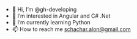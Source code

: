 - 👋 Hi, I’m @gh-developing
- 👀 I’m interested in Angular and C# .Net
- 🌱 I’m currently learning Python
- 📫 How to reach me schachar.alon@gmail.com

<!---
gh-developing/gh-developing is a ✨ special ✨ repository because its `README.md` (this file) appears on your GitHub profile.
You can click the Preview link to take a look at your changes.
--->
